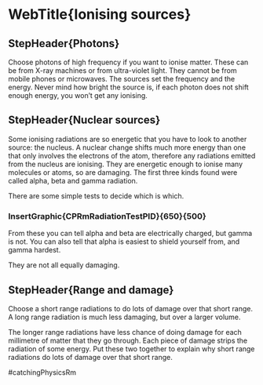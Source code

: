 # WebTitle{Ionising sources}

## StepHeader{Photons}

Choose photons of high frequency if you want to ionise matter. These can be from X-ray machines or from ultra-violet light. They cannot be from mobile phones or microwaves. The sources set the frequency and the energy. Never mind how bright the source is, if each photon does not shift enough energy, you won’t get any ionising.

## StepHeader{Nuclear sources}

Some ionising radiations are so energetic that you have to look to another source: the nucleus. A nuclear change shifts much more energy than one that only involves the electrons of the atom, therefore any radiations emitted from the nucleus are ionising.  They are energetic enough to ionise many molecules or atoms, so are damaging. The first three kinds found were called alpha, beta and gamma radiation.

There are some simple tests to decide which is which.

### InsertGraphic{CPRmRadiationTestPID}{650}{500}

From these you can tell alpha and beta are electrically charged, but gamma is not. You can also tell that alpha is easiest to shield yourself from, and gamma hardest.

They are not all equally damaging.

## StepHeader{Range and damage}

Choose a short range radiations to do lots of damage over that short range. A long range radiation is much less damaging, but over a larger volume.

The longer range radiations have less chance of doing damage for each millimetre of matter that they go through. Each piece of damage strips the radiation of some energy. Put these two together to explain why short range radiations do lots of damage over that short range.


#catchingPhysicsRm